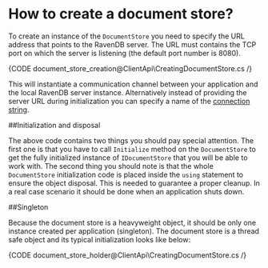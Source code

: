 # How to create a document store?

To create an instance of the `DocumentStore` you need to specify the URL address that points to the RavenDB server. The URL must contains the TCP port on which the server is listening (the default port number is 8080).

{CODE document_store_creation@ClientApi\CreatingDocumentStore.cs /}

This will instantiate a communication channel between your application and the local RavenDB server instance. Alternatively instead of providing the server URL during initialization
you can specify a name of the [connection string](../client-api/setting-up-connection-string).

##Initialization and disposal

The above code contains two things you should pay special attention. The first one is that you have to call `Initialize` method on the `DocumentStore` to get the fully initialized instance of `IDocumentStore` that you will be able to work with.
The second thing you should note is that the whole `DocumentStore` initialization code is placed inside the `using` statement to ensure the object disposal. This is needed to guarantee a proper cleanup. In a real case scenario it should be done when an application shuts down. 

##Singleton

Because the document store is a heavyweight object, it should be only one instance created per application (singleton). The document store is a thread safe object and its typical
initialization looks like below:

{CODE document_store_holder@ClientApi\CreatingDocumentStore.cs /}